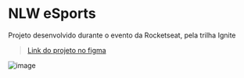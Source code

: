 # NLW eSports
Projeto desenvolvido durante o evento da Rocketseat, pela trilha Ignite

> [Link do projeto no figma](https://www.figma.com/file/70Eh0a94g99RSCftLgcP3A/NLW-eSports-(Community)?node-id=0%3A1)

![image](https://user-images.githubusercontent.com/105331377/199032244-a1651dc3-bc8c-40fe-bcff-b93a423e08d1.png)
